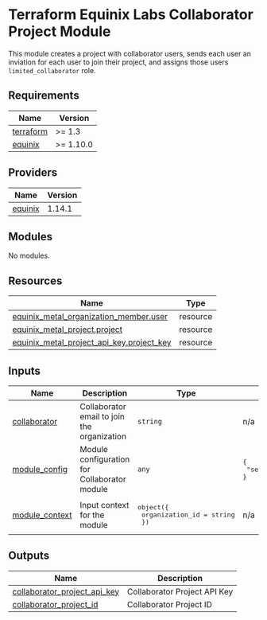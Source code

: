 # Terraform Equinix Labs Collaborator Project Module

This module creates a project with collaborator users, sends each user an inviation for each user to join their project, and assigns those users `limited_collaborator` role.

<!-- BEGIN_TF_DOCS -->
## Requirements

| Name | Version |
|------|---------|
| <a name="requirement_terraform"></a> [terraform](#requirement\_terraform) | >= 1.3 |
| <a name="requirement_equinix"></a> [equinix](#requirement\_equinix) | >= 1.10.0 |

## Providers

| Name | Version |
|------|---------|
| <a name="provider_equinix"></a> [equinix](#provider\_equinix) | 1.14.1 |

## Modules

No modules.

## Resources

| Name | Type |
|------|------|
| [equinix_metal_organization_member.user](https://registry.terraform.io/providers/equinix/equinix/latest/docs/resources/metal_organization_member) | resource |
| [equinix_metal_project.project](https://registry.terraform.io/providers/equinix/equinix/latest/docs/resources/metal_project) | resource |
| [equinix_metal_project_api_key.project_key](https://registry.terraform.io/providers/equinix/equinix/latest/docs/resources/metal_project_api_key) | resource |

## Inputs

| Name | Description | Type | Default | Required |
|------|-------------|------|---------|:--------:|
| <a name="input_collaborator"></a> [collaborator](#input\_collaborator) | Collaborator email to join the organization | `string` | n/a | yes |
| <a name="input_module_config"></a> [module\_config](#input\_module\_config) | Module configuration for Collaborator module | `any` | <pre>{<br>  "send_invites": true<br>}</pre> | no |
| <a name="input_module_context"></a> [module\_context](#input\_module\_context) | Input context for the module | <pre>object({<br>    organization_id = string<br>  })</pre> | n/a | yes |

## Outputs

| Name | Description |
|------|-------------|
| <a name="output_collaborator_project_api_key"></a> [collaborator\_project\_api\_key](#output\_collaborator\_project\_api\_key) | Collaborator Project API Key |
| <a name="output_collaborator_project_id"></a> [collaborator\_project\_id](#output\_collaborator\_project\_id) | Collaborator Project ID |
<!-- END_TF_DOCS -->
